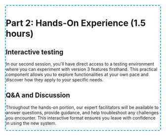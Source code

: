 <div class="flex flex-col p-x-6" style="border: 2px dashed #00a0cc; border-radius: 4px">

  # Part 2: Hands-On Experience (1.5 hours)

  ## Interactive testing

  In our second session, you'll have direct access to a testing environment where you can experiment with version 3 features firsthand. This practical component allows you to explore functionalities at your own pace and discover how they apply to your specific needs.

  ## Q&A and Discussion

  Throughout the hands-on portion, our expert facilitators will be available to answer questions, provide guidance, and help troubleshoot any challenges you encounter. This interactive format ensures you leave with confidence in using the new system.

</div>
